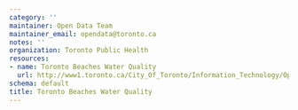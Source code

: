 ```yaml
---
category: ''
maintainer: Open Data Team
maintainer_email: opendata@toronto.ca
notes: ''
organization: Toronto Public Health
resources:
- name: Toronto Beaches Water Quality
  url: http://www1.toronto.ca/City_Of_Toronto/Information_Technology/Open_Data/Data_Sets/Assets/Files/Toronto_Beaches__Water_Quality_Readme.doc
schema: default
title: Toronto Beaches Water Quality
---
```

